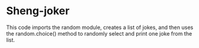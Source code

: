 # Sheng-joker
This code imports the random module, creates a list of jokes, and then uses the random.choice() method to randomly select and print one joke from the list.
